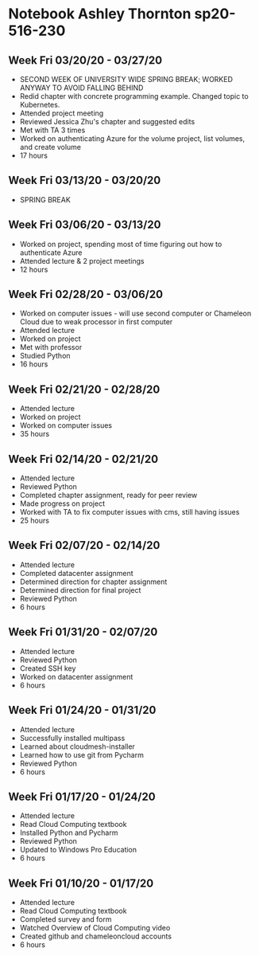 # Notebook Ashley Thornton sp20-516-230

## Week Fri 03/20/20 - 03/27/20
* SECOND WEEK OF UNIVERSITY WIDE SPRING BREAK; WORKED ANYWAY TO AVOID FALLING
  BEHIND
* Redid chapter with concrete programming example. Changed topic to Kubernetes.
* Attended project meeting
* Reviewed Jessica Zhu's chapter and suggested edits
* Met with TA 3 times
* Worked on authenticating Azure for the volume project, list volumes, and
 create volume
* 17 hours

## Week Fri 03/13/20 - 03/20/20
* SPRING BREAK

## Week Fri 03/06/20 - 03/13/20
* Worked on project, spending most of time figuring out how to authenticate 
  Azure
* Attended lecture & 2 project meetings
* 12 hours

## Week Fri 02/28/20 - 03/06/20
* Worked on computer issues - will use second computer or Chameleon Cloud due to 
  weak processor in first computer
* Attended lecture
* Worked on project
* Met with professor
* Studied Python
* 16 hours

## Week Fri 02/21/20 - 02/28/20
* Attended lecture
* Worked on project
* Worked on computer issues
* 35 hours

## Week Fri 02/14/20 - 02/21/20
* Attended lecture
* Reviewed Python
* Completed chapter assignment, ready for peer review
* Made progress on project
* Worked with TA to fix computer issues with cms, still having issues
* 25 hours

## Week Fri 02/07/20 - 02/14/20
* Attended lecture
* Completed datacenter assignment
* Determined direction for chapter assignment
* Determined direction for final project
* Reviewed Python
* 6 hours

## Week Fri 01/31/20 - 02/07/20
* Attended lecture
* Reviewed Python
* Created SSH key
* Worked on datacenter assignment
* 6 hours

## Week Fri 01/24/20 - 01/31/20
* Attended lecture
* Successfully installed multipass
* Learned about cloudmesh-installer
* Learned how to use git from Pycharm
* Reviewed Python
* 6 hours

## Week Fri 01/17/20 - 01/24/20
* Attended lecture
* Read Cloud Computing textbook
* Installed Python and Pycharm
* Reviewed Python
* Updated to Windows Pro Education
* 6 hours

## Week Fri 01/10/20 - 01/17/20
* Attended lecture
* Read Cloud Computing textbook
* Completed survey and form
* Watched Overview of Cloud Computing video
* Created github and chameleoncloud accounts
* 6 hours
